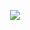 <p align="center">
  <img src="https://capsule-render.vercel.app/api?text=❤️✨%20Welcome!!!%20✨❤️&animation=fadeIn&type=waving&color=gradient&customColorList=0&height=90&fontColor=000000&fontAlignY=35"/>
</p> 

<!--
**savoiu-larisa-elena/savoiu-larisa-elena** is a ✨ _special_ ✨ repository because its `README.md` (this file) appears on your GitHub profile.

Here are some ideas to get you started:

- 🔭 I’m currently working on ...
- 🌱 I’m currently learning ...
- 👯 I’m looking to collaborate on ...
- 🤔 I’m looking for help with ...
- 💬 Ask me about ...
- 📫 How to reach me: ...
- 😄 Pronouns: ...
- ⚡ Fun fact: ...
-->

